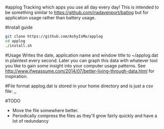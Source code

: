 #applog
Tracking which apps you use all day every day!
This is intended to be something similar to https://github.com/jradavenport/batlog but for application usage rather than battery usage.

#Install guide
```bash
git clone https://github.com/AshyIsMe/applog
cd applog
./install.sh
```

#Usage
Writes the date, application name and window title to ~/applog.dat in plaintext every second.
Later you can graph this data with whatever tool you like to gain some insight into your computer usage patterns.
See http://www.ifweassume.com/2014/07/better-living-through-data.html for inspiration.

#File format
applog.dat is stored in your home directory and is just a csv file:
<date>,<application name>,<window title>


#TODO
- Move the file somewhere better.
- Periodically compress the files as they'll grow fairly quickly and have a lot of redundancy









                                                                                       
                                                                                       
                                                                                       
                                                                                       
                                                                                       
                                                                                       
                                                                                       
